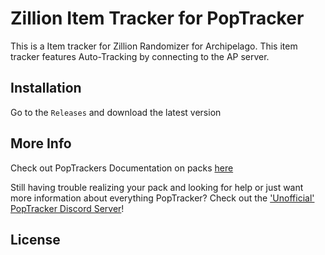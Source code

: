 # Zillion Item Tracker for PopTracker

This is a Item tracker for Zillion Randomizer for Archipelago.
This item tracker features Auto-Tracking by connecting to the AP server. 

## Installation

Go to the `Releases` and download the latest version

## More Info

Check out PopTrackers Documentation on packs [here](https://github.com/black-sliver/PopTracker/blob/master/doc/PACKS.md)

Still having trouble realizing your pack and looking for help or just want more information about everything PopTracker? Check out the ['Unofficial' PopTracker Discord Server](https://discord.com/invite/gwThqMCPgK)!

## License